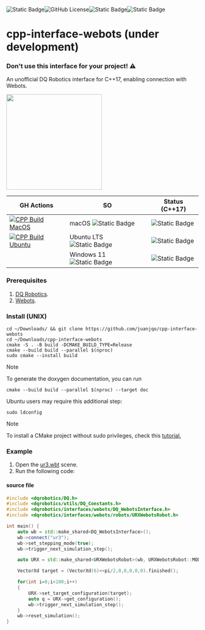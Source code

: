 ![Static Badge](https://img.shields.io/badge/status-experimental-critical)![GitHub License](https://img.shields.io/github/license/juanjqo/cpp-interface-webots)![Static Badge](https://img.shields.io/badge/Written_in-C%2B%2B17-blue)![Static Badge](https://img.shields.io/badge/Webots-R2025a-orange)

# cpp-interface-webots (under development) 
### Don't use this interface for your project! :warning:

An unofficial DQ Robotics interface for C++17, enabling connection with Webots.

<img src=https://github.com/juanjqo/capybara_toolkit/assets/23158313/2e0dbd2d-9b12-4930-9ffe-511d8270de03 width='250'>


|  GH Actions  | SO | Status (C++17) | 
| ------------- | ------------- |------------- |
| [![CPP Build MacOS](https://github.com/juanjqo/cpp-interface-webots/actions/workflows/macos.yaml/badge.svg)](https://github.com/juanjqo/cpp-interface-webots/actions/workflows/macos.yaml)| macOS ![Static Badge](https://img.shields.io/badge/Apple_silicon-magenta) | ![Static Badge](https://img.shields.io/badge/beta-critical)|
| [![CPP Build Ubuntu](https://github.com/juanjqo/cpp-interface-webots/actions/workflows/ubuntu.yaml/badge.svg)](https://github.com/juanjqo/cpp-interface-webots/actions/workflows/ubuntu.yaml)   | Ubuntu LTS ![Static Badge](https://img.shields.io/badge/x64-blue) |  ![Static Badge](https://img.shields.io/badge/beta-critical)|
|   | Windows 11 ![Static Badge](https://img.shields.io/badge/x64-blue) |  ![Static Badge](https://img.shields.io/badge/unsupported-gray) | 

### Prerequisites

1. [DQ Robotics](https://github.com/dqrobotics).
2. [Webots](https://cyberbotics.com/#webots).


### Install (UNIX)

```shell
cd ~/Downloads/ && git clone https://github.com/juanjqo/cpp-interface-webots
cd ~/Downloads/cpp-interface-webots
cmake -S . -B build -DCMAKE_BUILD_TYPE=Release
cmake --build build --parallel $(nproc)
sudo cmake --install build
```
> [!NOTE]
> To generate the doxygen documentation, you can run
> ```shell
> cmake --build build --parallel $(nproc) --target doc
> ```


Ubuntu users may require this additional step:
```shell
sudo ldconfig
```

> [!NOTE]
> To install a CMake project without sudo privileges, check this [tutorial.](https://ros2-tutorial.readthedocs.io/en/latest/cmake/cmake_packages_without_sudo.html)


### Example

1. Open the [ur3.wbt](https://github.com/juanjqo/cpp-interface-webots/blob/main/examples/ur3/webots_scene/worlds/ur3.wbt) scene.
2. Run the following code:


#### source file

```cpp
#include <dqrobotics/DQ.h>
#include <dqrobotics/utils/DQ_Constants.h>
#include <dqrobotics/interfaces/webots/DQ_WebotsInterface.h>
#include <dqrobotics/interfaces/webots/robots/URXWebotsRobot.h>

int main() {
    auto wb = std::make_shared<DQ_WebotsInterface>();
    wb->connect("ur3");
    wb->set_stepping_mode(true);
    wb->trigger_next_simulation_step();

    auto URX = std::make_shared<URXWebotsRobot>(wb, URXWebotsRobot::MODEL::UR3);

    VectorXd target = (VectorXd(6)<<pi/2,0,0,0,0,0).finished();

    for(int i=0;i<100;i++)
    {
        URX->set_target_configuration(target);
        auto q = URX->get_configuration();
        wb->trigger_next_simulation_step();
    }
    wb->reset_simulation();
}

```

